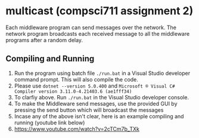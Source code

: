 # multicast (compsci711 assignment 2)

Each middleware program can send messages over the network. The network program broadcasts each received message to all the middleware programs after a random delay.

## Compiling and Running
1. Run the program using batch file `./run.bat` in a Visual Studio developer command prompt. This will also compile the code. 
2. Please use `dotnet --version 5.0.400` and `Microsoft ® Visual C# Compiler version 3.11.0-4.21403.6 (ae1fff34)`
3. To clarfiy above. Run `./run.bat` in the Visual Studio developer console.
4. To make the Middleware send messages, use the provided GUI by pressing the send button which will broadcast the messages
5. Incase any of the above isn't clear, here is an example compiling and running (youtube link below)
6. https://www.youtube.com/watch?v=2cTCm7b_TXk